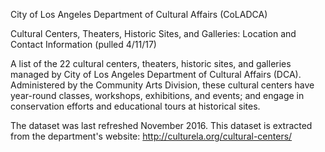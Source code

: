 City of Los Angeles Department of Cultural Affairs (CoLADCA)

Cultural Centers, Theaters, Historic Sites, and Galleries: Location and Contact Information (pulled 4/11/17)

A list of the 22 cultural centers, theaters, historic sites, and galleries managed by City of Los Angeles Department of Cultural Affairs (DCA). Administered by the Community Arts Division, these cultural centers have year-round classes, workshops, exhibitions, and events; and engage in conservation efforts and educational tours at historical sites.

The dataset was last refreshed November 2016. This dataset is extracted from the department's website: http://culturela.org/cultural-centers/ 
